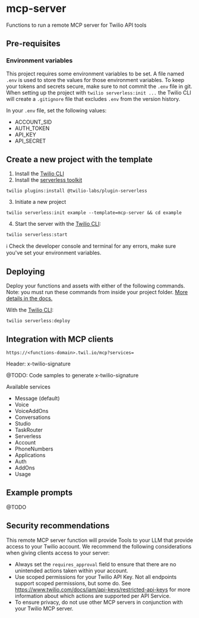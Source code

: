 # mcp-server

Functions to run a remote MCP server for Twilio API tools

## Pre-requisites

### Environment variables

This project requires some environment variables to be set. A file named `.env` is used to store the values for those environment variables. To keep your tokens and secrets secure, make sure to not commit the `.env` file in git. When setting up the project with `twilio serverless:init ...` the Twilio CLI will create a `.gitignore` file that excludes `.env` from the version history.

In your `.env` file, set the following values:

* ACCOUNT_SID
* AUTH_TOKEN
* API_KEY
* API_SECRET

## Create a new project with the template

1. Install the [Twilio CLI](https://www.twilio.com/docs/twilio-cli/quickstart#install-twilio-cli)
2. Install the [serverless toolkit](https://www.twilio.com/docs/labs/serverless-toolkit/getting-started)

```shell
twilio plugins:install @twilio-labs/plugin-serverless
```

3. Initiate a new project

```
twilio serverless:init example --template=mcp-server && cd example
```

4. Start the server with the [Twilio CLI](https://www.twilio.com/docs/twilio-cli/quickstart):

```
twilio serverless:start
```

ℹ️ Check the developer console and terminal for any errors, make sure you've set your environment variables.

## Deploying

Deploy your functions and assets with either of the following commands. Note: you must run these commands from inside your project folder. [More details in the docs.](https://www.twilio.com/docs/labs/serverless-toolkit)

With the [Twilio CLI](https://www.twilio.com/docs/twilio-cli/quickstart):

```
twilio serverless:deploy
```

## Integration with MCP clients

`https://<functions-domain>.twil.io/mcp?services=`

Header: x-twilio-signature

@TODO: Code samples to generate x-twilio-signature

Available services
* Message (default)
* Voice
* VoiceAddOns
* Conversations
* Studio
* TaskRouter
* Serverless
* Account
* PhoneNumbers
* Applications
* Auth
* AddOns
* Usage

## Example prompts

@TODO

## Security recommendations

This remote MCP server function will provide Tools to your LLM that provide access to your Twilio account. We recommend the following considerations when giving clients access to your server:

- Always set the `requires_approval` field to ensure that there are no unintended actions taken within your account.
- Use scoped permissions for your Twilio API Key. Not all endpoints support scoped permissions, but some do. See https://www.twilio.com/docs/iam/api-keys/restricted-api-keys for more information about which actions are supported per API Service.
- To ensure privacy, do not use other MCP servers in conjunction with your Twilio MCP server.
